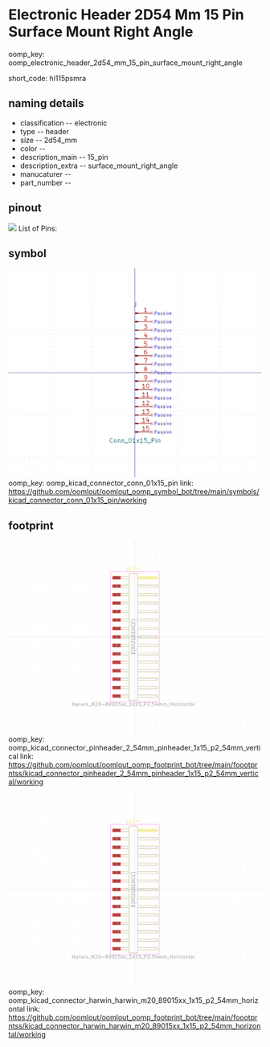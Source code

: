 # Electronic Header 2D54 Mm 15 Pin Surface Mount Right Angle
oomp_key: oomp_electronic_header_2d54_mm_15_pin_surface_mount_right_angle  

short_code: hi115psmra
## naming details
* classification -- electronic
* type -- header
* size -- 2d54_mm
* color -- 
* description_main -- 15_pin
* description_extra -- surface_mount_right_angle
* manucaturer -- 
* part_number -- 
## pinout
![](working_pinout_600.png)
List of Pins:

## symbol

![](symbol/0/working/working_600.png)  
oomp_key: oomp_kicad_connector_conn_01x15_pin
link: https://github.com/oomlout/oomlout_oomp_symbol_bot/tree/main/symbols/kicad_connector_conn_01x15_pin/working


## footprint

![](footprint/0/working/working_600.png)  
oomp_key: oomp_kicad_connector_pinheader_2_54mm_pinheader_1x15_p2_54mm_vertical
link: https://github.com/oomlout/oomlout_oomp_footprint_bot/tree/main/foootprntss/kicad_connector_pinheader_2_54mm_pinheader_1x15_p2_54mm_vertical/working

![](footprint/0/working/working_600.png)  
oomp_key: oomp_kicad_connector_harwin_harwin_m20_89015xx_1x15_p2_54mm_horizontal
link: https://github.com/oomlout/oomlout_oomp_footprint_bot/tree/main/foootprntss/kicad_connector_harwin_harwin_m20_89015xx_1x15_p2_54mm_horizontal/working
